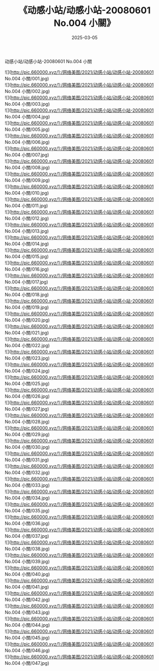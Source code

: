 ﻿---
layout: post
title:  《动感小站/动感小站-20080601 No.004 小關》
date:   2025-03-05
img: http://pic.660000.xyz/1:/网络美图/2021/动感小站/动感小站-20080601 No.004 小關/000.jpg
categories: [美女, 清纯, 唯美]
---

动感小站/动感小站-20080601 No.004 小關

 ![](http://pic.660000.xyz/1:/网络美图/2021/动感小站/动感小站-20080601 No.004 小關/001.jpg) <br>![](http://pic.660000.xyz/1:/网络美图/2021/动感小站/动感小站-20080601 No.004 小關/002.jpg) <br>![](http://pic.660000.xyz/1:/网络美图/2021/动感小站/动感小站-20080601 No.004 小關/003.jpg) <br>![](http://pic.660000.xyz/1:/网络美图/2021/动感小站/动感小站-20080601 No.004 小關/004.jpg) <br>![](http://pic.660000.xyz/1:/网络美图/2021/动感小站/动感小站-20080601 No.004 小關/005.jpg) <br>![](http://pic.660000.xyz/1:/网络美图/2021/动感小站/动感小站-20080601 No.004 小關/006.jpg) <br>![](http://pic.660000.xyz/1:/网络美图/2021/动感小站/动感小站-20080601 No.004 小關/007.jpg) <br>![](http://pic.660000.xyz/1:/网络美图/2021/动感小站/动感小站-20080601 No.004 小關/008.jpg) <br>![](http://pic.660000.xyz/1:/网络美图/2021/动感小站/动感小站-20080601 No.004 小關/009.jpg) <br>![](http://pic.660000.xyz/1:/网络美图/2021/动感小站/动感小站-20080601 No.004 小關/010.jpg) <br>![](http://pic.660000.xyz/1:/网络美图/2021/动感小站/动感小站-20080601 No.004 小關/011.jpg) <br>![](http://pic.660000.xyz/1:/网络美图/2021/动感小站/动感小站-20080601 No.004 小關/012.jpg) <br>![](http://pic.660000.xyz/1:/网络美图/2021/动感小站/动感小站-20080601 No.004 小關/013.jpg) <br>![](http://pic.660000.xyz/1:/网络美图/2021/动感小站/动感小站-20080601 No.004 小關/014.jpg) <br>![](http://pic.660000.xyz/1:/网络美图/2021/动感小站/动感小站-20080601 No.004 小關/015.jpg) <br>![](http://pic.660000.xyz/1:/网络美图/2021/动感小站/动感小站-20080601 No.004 小關/016.jpg) <br>![](http://pic.660000.xyz/1:/网络美图/2021/动感小站/动感小站-20080601 No.004 小關/017.jpg) <br>![](http://pic.660000.xyz/1:/网络美图/2021/动感小站/动感小站-20080601 No.004 小關/018.jpg) <br>![](http://pic.660000.xyz/1:/网络美图/2021/动感小站/动感小站-20080601 No.004 小關/019.jpg) <br>![](http://pic.660000.xyz/1:/网络美图/2021/动感小站/动感小站-20080601 No.004 小關/020.jpg) <br>![](http://pic.660000.xyz/1:/网络美图/2021/动感小站/动感小站-20080601 No.004 小關/021.jpg) <br>![](http://pic.660000.xyz/1:/网络美图/2021/动感小站/动感小站-20080601 No.004 小關/022.jpg) <br>![](http://pic.660000.xyz/1:/网络美图/2021/动感小站/动感小站-20080601 No.004 小關/023.jpg) <br>![](http://pic.660000.xyz/1:/网络美图/2021/动感小站/动感小站-20080601 No.004 小關/024.jpg) <br>![](http://pic.660000.xyz/1:/网络美图/2021/动感小站/动感小站-20080601 No.004 小關/025.jpg) <br>![](http://pic.660000.xyz/1:/网络美图/2021/动感小站/动感小站-20080601 No.004 小關/026.jpg) <br>![](http://pic.660000.xyz/1:/网络美图/2021/动感小站/动感小站-20080601 No.004 小關/027.jpg) <br>![](http://pic.660000.xyz/1:/网络美图/2021/动感小站/动感小站-20080601 No.004 小關/028.jpg) <br>![](http://pic.660000.xyz/1:/网络美图/2021/动感小站/动感小站-20080601 No.004 小關/029.jpg) <br>![](http://pic.660000.xyz/1:/网络美图/2021/动感小站/动感小站-20080601 No.004 小關/030.jpg) <br>![](http://pic.660000.xyz/1:/网络美图/2021/动感小站/动感小站-20080601 No.004 小關/031.jpg) <br>![](http://pic.660000.xyz/1:/网络美图/2021/动感小站/动感小站-20080601 No.004 小關/032.jpg) <br>![](http://pic.660000.xyz/1:/网络美图/2021/动感小站/动感小站-20080601 No.004 小關/033.jpg) <br>![](http://pic.660000.xyz/1:/网络美图/2021/动感小站/动感小站-20080601 No.004 小關/034.jpg) <br>![](http://pic.660000.xyz/1:/网络美图/2021/动感小站/动感小站-20080601 No.004 小關/035.jpg) <br>![](http://pic.660000.xyz/1:/网络美图/2021/动感小站/动感小站-20080601 No.004 小關/036.jpg) <br>![](http://pic.660000.xyz/1:/网络美图/2021/动感小站/动感小站-20080601 No.004 小關/037.jpg) <br>![](http://pic.660000.xyz/1:/网络美图/2021/动感小站/动感小站-20080601 No.004 小關/038.jpg) <br>![](http://pic.660000.xyz/1:/网络美图/2021/动感小站/动感小站-20080601 No.004 小關/039.jpg) <br>![](http://pic.660000.xyz/1:/网络美图/2021/动感小站/动感小站-20080601 No.004 小關/040.jpg) <br>![](http://pic.660000.xyz/1:/网络美图/2021/动感小站/动感小站-20080601 No.004 小關/041.jpg) <br>![](http://pic.660000.xyz/1:/网络美图/2021/动感小站/动感小站-20080601 No.004 小關/042.jpg) <br>![](http://pic.660000.xyz/1:/网络美图/2021/动感小站/动感小站-20080601 No.004 小關/043.jpg) <br>![](http://pic.660000.xyz/1:/网络美图/2021/动感小站/动感小站-20080601 No.004 小關/044.jpg) <br>![](http://pic.660000.xyz/1:/网络美图/2021/动感小站/动感小站-20080601 No.004 小關/045.jpg) <br>![](http://pic.660000.xyz/1:/网络美图/2021/动感小站/动感小站-20080601 No.004 小關/046.jpg) <br>![](http://pic.660000.xyz/1:/网络美图/2021/动感小站/动感小站-20080601 No.004 小關/047.jpg) <br>